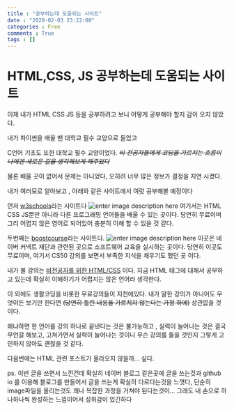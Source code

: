 ```yaml
---
title : "공부하는데 도움되는 사이트"
date : "2020-02-03 23:22:00"
categories : Free
comments : True
tags : []
---
```

# HTML,CSS, JS 공부하는데 도움되는 사이트
이제 내가 HTML CSS JS 등을 공부하려고 보니 어떻게 공부해야 할지 감이 오지 않았다.

내가 파이썬을 배울 땐 대학교 필수 교양으로 들었고

C언어 기초도 또한 대학교 필수 교양이었다.  ~~*비 전공자들에게 코딩을 가르치는 흐름이 나에겐 새로운 길을 생각해보게 해주었다*~~

물론 배울 곳이 없어서 문제는 아니었다, 오히려 너무 많은 정보가 결정을 지연 시켰다.

내가 여러모로 알아보고 , 아래와 같은 사이트에서 여럿 공부해볼 예정이다

먼저 [w3schools](https://www.w3schools.com/)라는 사이트다
![enter image description here](https://user-images.githubusercontent.com/68397291/106757458-b4787f00-6673-11eb-8d6b-e0e031d62328.png)
여기서는 HTML CSS JS뿐만 아니라 다른 프로그래밍 언어들을 배울 수 있는 곳이다. 당연히 무료이며 그리 어렵지 않은 영어로 되어있어 충분히 이해 할 수 있을 것 같다.

두번째는 [boostcourse](https://www.boostcourse.org/)라는 사이트다. 
![enter image description here](https://user-images.githubusercontent.com/68397291/106757695-05887300-6674-11eb-9808-2d8048952bbe.png)
이곳은 네이버 커넥트 재단과 관련된 곳으로 소프트웨어 교육을 실시하는 곳이다. 
당연히 이곳도 무료이며, 여기서 CS50 강의를 보면서 부족한 지식을 채우기도 했던 곳 이다.  


내가 볼 강의는  [비전공자를 위한 HTML/CSS](https://www.boostcourse.org/cs120) 이다.
지금 HTML 태그에 대해서 공부하고 있는데 확실히 이해하기가 어렵지는 않은 언어라 생각한다.

이 외에도 생활코딩을 비롯한 무료강의들이 지천에있다.  내가 말한 강의가 아니어도 무엇이든 보기만 한다면 ~~(당연히 틀린 내용을 가르치지 않는다는 가정 하에)~~  상관없을 것이다.  


왜냐하면 한 언어를 강의 하나로 끝낸다는 것은 불가능하고 , 실력이 늘어나는 것은 결국 무언갈 해보고, 고쳐가면서 실력이 늘어나는 것이니 무슨 강의를 들을 것인지 그렇게 고민하지 않아도 괜찮을 것 같다.

다음번에는 HTML 관련 포스트가 올라오지 않을까... 싶다.

ps. 이번 글을 쓰면서 느낀건데 확실히 네이버 블로그 같은곳에 글을 쓰는것과 github io 를 이용해 블로그를 만들어서 글을 쓰는게 확실히 다르다는것을 느꼇다, 단순히 image파일을 올리는것도 꽤나 복잡한 과정을 거쳐야 된다는것이... 그래도 내 손으로 하나하나씩 완성하는 느낌이어서 성취감이 있긴하다

